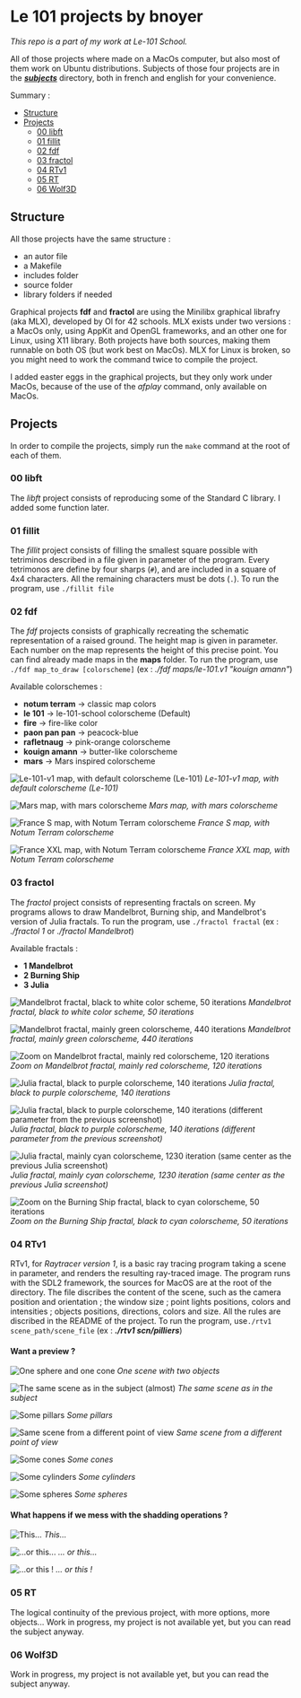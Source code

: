

# Le 101 projects by bnoyer 
_This repo is a part of my work at Le-101 School._

All of those projects where made on a MacOs computer, but also most of them work on Ubuntu distributions.
Subjects of those four projects are in the [***subjects***](./subjects) directory, both in french and english for your convenience.

Summary :
- [Structure](#structure)
- [Projects](#projects)
	- [00 libft](#00-libft)
	- [01 fillit](#01-fillit)
	- [02 fdf](#02-fdf)
	- [03 fractol](#03-fractol)
	- [04 RTv1](#04-rtv1)
	- [05 RT](#05-rt)
	- [06 Wolf3D](#06-wolf3d)

## Structure
All those projects have the same structure :
 - an autor file
 - a Makefile
 - includes folder
 - source folder
 - library folders if needed

Graphical projects **fdf** and **fractol** are using the Minilibx graphical librafry (aka MLX), developed by Ol for 42 schools. MLX exists under two versions : a MacOs only, using AppKit and OpenGL frameworks, and an other one for Linux, using X11 library. Both projects have both sources, making them runnable on both OS (but work best on MacOs).
MLX for Linux is broken, so you might need to work the command twice to compile the project.

I added easter eggs in the graphical projects, but they only work under MacOs, because of the use of the *afplay* command, only available on MacOs.

## Projects
In order to compile the projects, simply run the ```make``` command at the root of each of them.

### 00 libft
The *libft* project consists of reproducing some of the Standard C library. I added some function later.

### 01 fillit
The *fillit* project consists of filling the smallest square possible with tetriminos described in a file given in parameter of the program. Every tetrimonos are define by four sharps (```#```), and are included in a square of 4x4 characters. All the remaining characters must be dots (```.```).
To run the program, use ```./fillit file```

### 02 fdf
The *fdf* projects consists of graphically recreating the schematic representation of a raised ground. The height map is given in parameter. Each number on the map represents the height of this precise point. You can find already made maps in the **maps** folder.
To run the program, use ```./fdf map_to_draw [colorscheme]``` (ex : *./fdf maps/le-101.v1 "kouign amann"*)

Available colorschemes :
- **notum terram** -> classic map colors
- **le 101** -> le-101-school colorscheme (Default)
- **fire** -> fire-like color
- **paon pan pan** -> peacock-blue
- **rafletnaug** -> pink-orange colorscheme
- **kouign amann** -> butter-like colorscheme
 - **mars** ->	Mars inspired colorscheme

![Le-101-v1 map, with default colorscheme (Le-101)](./screen/fdf/01.png?raw=true "Le-101-v1 map, with default colorscheme (Le-101)")
*Le-101-v1 map, with default colorscheme (Le-101)*

![Mars map, with mars colorscheme](./screen/fdf/02.png?raw=true "Mars map, with mars colorscheme")
*Mars map, with mars colorscheme*

![France S map, with Notum Terram colorscheme](./screen/fdf/03.png?raw=true "France S map, with Notum Terram colorscheme")
*France S map, with Notum Terram colorscheme*

![France XXL map, with Notum Terram colorscheme](./screen/fdf/04.png?raw=true "France XXL map, with Notum Terram colorscheme")
*France XXL map, with Notum Terram colorscheme*

### 03 fractol
The *fractol* project consists of representing fractals on screen. My programs allows to draw Mandelbrot, Burning ship, and Mandelbrot's version of Julia fractals.
To run the program, use ```./fractol fractal``` (ex : *./fractol 1* or *./fractol Mandelbrot*)

Available fractals :
- **1 Mandelbrot**
- **2 Burning Ship**
- **3 Julia**

![Mandelbrot fractal, black to white color scheme, 50 iterations](./screen/fractol/01.png?raw=true "Mandelbrot fractal, black to white color scheme, 50 iterations")
*Mandelbrot fractal, black to white color scheme, 50 iterations*

![Mandelbrot fractal, mainly green colorscheme, 440 iterations](./screen/fractol/02.png?raw=true "Mandelbrot fractal, mainly green colorscheme, 440 iterations")
*Mandelbrot fractal, mainly green colorscheme, 440 iterations*

![Zoom on Mandelbrot fractal, mainly red colorscheme, 120 iterations](./screen/fractol/03.png?raw=true "Zoom on Mandelbrot fractal, mainly red colorscheme, 120 iterations")
*Zoom on Mandelbrot fractal, mainly red colorscheme, 120 iterations*

![Julia fractal, black to purple colorscheme, 140 iterations](./screen/fractol/04.png?raw=true "Julia fractal, black to purple colorscheme, 140 iterations")
*Julia fractal, black to purple colorscheme, 140 iterations*

![Julia fractal, black to purple colorscheme, 140 iterations (different parameter from the previous screenshot)](./screen/fractol/05.png?raw=true "Julia fractal, black to purple colorscheme, 140 iterations (different parameter from the previous screenshot)")
*Julia fractal, black to purple colorscheme, 140 iterations (different parameter from the previous screenshot)*

![Julia fractal, mainly cyan colorscheme, 1230 iteration (same center as the previous Julia screenshot)](./screen/fractol/06.png?raw=true "Julia fractal, mainly cyan colorscheme, 1230 iteration (same center as the previous Julia screenshot)")
*Julia fractal, mainly cyan colorscheme, 1230 iteration (same center as the previous Julia screenshot)*

![Zoom on the Burning Ship fractal, black to cyan colorscheme, 50 iterations](./screen/fractol/07.png?raw=true "Zoom on the Burning Ship fractal, black to cyan colorscheme, 50 iterations")
*Zoom on the Burning Ship fractal, black to cyan colorscheme, 50 iterations*

### 04 RTv1
RTv1, for _Raytracer version 1_, is a basic ray tracing program taking a scene in parameter, and renders the resulting ray-traced image. The program runs with the SDL2 framework, the sources for MacOS are at the root of the directory.
The file discribes the content of the scene, such as the camera position and orientation ; the window size ; point lights positions, colors and intensities ; objects positions, directions, colors and size.
All the rules are discribed in the README of the project.
To run the program, use```./rtv1 scene_path/scene_file``` (ex : ***./rtv1 scn/pilliers***)

#### Want a preview ?

![One sphere and one cone](./screen/rtv1/pap?raw=true "One sphere and one cone")
*One scene with two objects*

![The same scene as in the subject (almost)](./screen/rtv1/sujet?raw=true "Same scene as in subject")
*The same scene as in the subject*

![Some pillars](./screen/rtv1/pilliers?raw=true "Pillars")
*Some pillars*

![Same scene from a different point of view](./screen/rtv1/pilliers2?raw=true "Pillars2")
*Same scene from a different point of view*

![Some cones](./screen/rtv1/cones?raw=true "Cones")
*Some cones*

![Some cylinders](./screen/rtv1/cylindres?raw=true "Cylinders")
*Some cylinders*

![Some spheres](./screen/rtv1/spheres?raw=true "Spheres")
*Some spheres*

#### What happens if we mess with the shadding operations ?
![This...](./screen/rtv1/fun1?raw=true "Shadding 1")
*This...*

![...or this...](./screen/rtv1/fun2?raw=true "Shadding 2")
*... or this...*

![...or this !](./screen/rtv1/fun3?raw=true "Shadding 3")
*... or this !*

### 05 RT
The logical continuity of the previous project, with more options, more objects...
Work in progress, my project is not available yet, but you can read the subject anyway.

### 06 Wolf3D
Work in progress, my project is not available yet, but you can read the subject anyway.
